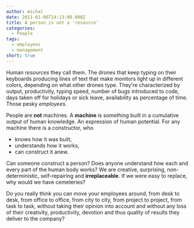 ```yaml
---
author: michal
date: 2011-01-06T14:13:00.000Z
title: A person is not a 'resource'
categories:
  - People
tags:
  - employees
  - management
short: true
---
```


Human _resources_ they call them. The drones that keep typing on their keyboards producing lines of text that make monitors light up in different colors, depending on what other drones type. They're characterized by output, productivity, typing speed, number of bugs introduced to code, days taken off for holidays or sick leave, availability as percentage of time. Those pesky _employees_.

<!--more-->

People are __not__ machines. A __machine__ is something built in a cumulative output of human knowledge. An expression of human potential. For any machine there is a constructor, who


- knows how it was built,
- understands how it works,
- can construct it anew.


Can someone construct a person? Does anyone understand how each and every part of the human body works?
We are creative, surprising, non-deterministic, self-repairing and __irreplaceable__. If we were easy to replace, why would we have cemeteries?

Do you really think you can move your employees around, from desk to desk, from office to office, from city to city, from project to project, from task to task, without taking their opinion into account and without any loss of their creativity, productivity, devotion and thus quality of results they deliver to the company?
